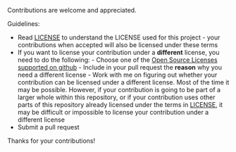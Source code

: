 Contributions are welcome and appreciated.

Guidelines:
- Read [LICENSE](https://github.com/sundarnagarajan/rdp-xl200c-linux/blob/master/LICENSE) to understand the LICENSE used for this project - your contributions when accepted will also be licensed under these terms
- If you want to license your contribution under a **different** license, you need to do the following:
      - Choose one of the [Open Source Licenses supported on github](https://help.github.com/articles/licensing-a-repository/)
      - Include in your pull request the **reason** why you need a different license
      - Work with me on figuring out whether your contribution can be licensed under a different license. Most of the time it may be possible. However, if your contribution is going to be part of a larger whole within this repository, or if your contribution uses other parts of this repository already licensed under the terms in [LICENSE](https://github.com/sundarnagarajan/rdp-xl200c-linux/blob/master/LICENSE), it may be difficult or impossible to license your contribution under a different license
- Submit a pull request

Thanks for your contributions!
